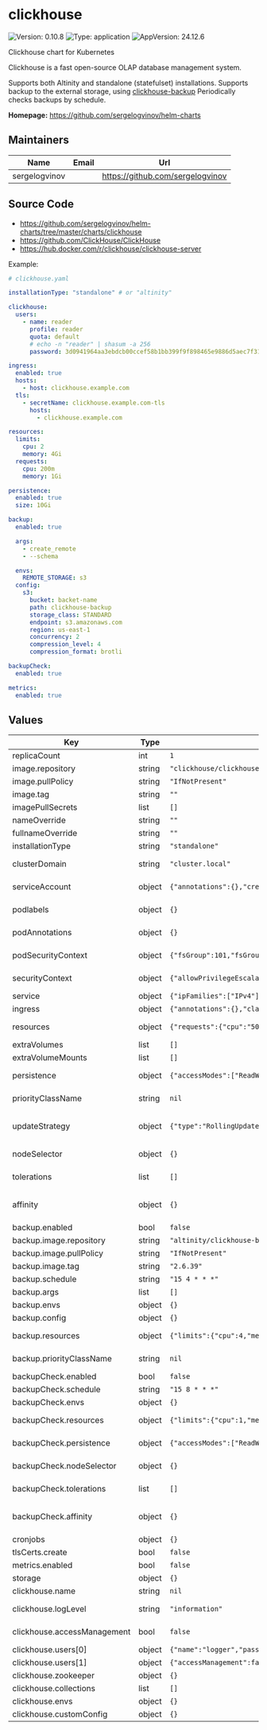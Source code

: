 # clickhouse

![Version: 0.10.8](https://img.shields.io/badge/Version-0.10.8-informational?style=flat-square) ![Type: application](https://img.shields.io/badge/Type-application-informational?style=flat-square) ![AppVersion: 24.12.6](https://img.shields.io/badge/AppVersion-24.12.6-informational?style=flat-square)

Clickhouse chart for Kubernetes

Clickhouse is a fast open-source OLAP database management system.

Supports both Altinity and standalone (statefulset) installations.
Supports backup to the external storage, using [clickhouse-backup](https://github.com/Altinity/clickhouse-backup)
Periodically checks backups by schedule.

**Homepage:** <https://github.com/sergelogvinov/helm-charts>

## Maintainers

| Name | Email | Url |
| ---- | ------ | --- |
| sergelogvinov |  | <https://github.com/sergelogvinov> |

## Source Code

* <https://github.com/sergelogvinov/helm-charts/tree/master/charts/clickhouse>
* <https://github.com/ClickHouse/ClickHouse>
* <https://hub.docker.com/r/clickhouse/clickhouse-server>

Example:

```yaml
# clickhouse.yaml

installationType: "standalone" # or "altinity"

clickhouse:
  users:
    - name: reader
      profile: reader
      quota: default
      # echo -n "reader" | shasum -a 256
      password: 3d0941964aa3ebdcb00ccef58b1bb399f9f898465e9886d5aec7f31090a0fb30

ingress:
  enabled: true
  hosts:
    - host: clickhouse.example.com
  tls:
    - secretName: clickhouse.example.com-tls
      hosts:
        - clickhouse.example.com

resources:
  limits:
    cpu: 2
    memory: 4Gi
  requests:
    cpu: 200m
    memory: 1Gi

persistence:
  enabled: true
  size: 10Gi

backup:
  enabled: true

  args:
    - create_remote
    - --schema

  envs:
    REMOTE_STORAGE: s3
  config:
    s3:
      bucket: backet-name
      path: clickhouse-backup
      storage_class: STANDARD
      endpoint: s3.amazonaws.com
      region: us-east-1
      concurrency: 2
      compression_level: 4
      compression_format: brotli

backupCheck:
  enabled: true

metrics:
  enabled: true
```

## Values

| Key | Type | Default | Description |
|-----|------|---------|-------------|
| replicaCount | int | `1` |  |
| image.repository | string | `"clickhouse/clickhouse-server"` |  |
| image.pullPolicy | string | `"IfNotPresent"` |  |
| image.tag | string | `""` |  |
| imagePullSecrets | list | `[]` |  |
| nameOverride | string | `""` |  |
| fullnameOverride | string | `""` |  |
| installationType | string | `"standalone"` | Installation type can be "altinity" or "standalone" |
| clusterDomain | string | `"cluster.local"` | Cluster domain refs: https://kubernetes.io/docs/concepts/services-networking/dns-pod-service/ |
| serviceAccount | object | `{"annotations":{},"create":true,"name":""}` | Pods Service Account. ref: https://kubernetes.io/docs/tasks/configure-pod-container/configure-service-account/ |
| podlabels | object | `{}` | Extra labels for pod. ref: https://kubernetes.io/docs/concepts/overview/working-with-objects/labels/ |
| podAnnotations | object | `{}` | Annotations for pod. ref: https://kubernetes.io/docs/concepts/overview/working-with-objects/annotations/ |
| podSecurityContext | object | `{"fsGroup":101,"fsGroupChangePolicy":"OnRootMismatch","runAsGroup":101,"runAsNonRoot":true,"runAsUser":101}` | Pod Security Context. ref: https://kubernetes.io/docs/tasks/configure-pod-container/security-context/#set-the-security-context-for-a-pod |
| securityContext | object | `{"allowPrivilegeEscalation":false,"capabilities":{"add":[],"drop":["ALL"]},"seccompProfile":{"type":"RuntimeDefault"}}` | Container Security Context. ref: https://kubernetes.io/docs/tasks/configure-pod-container/security-context/#set-the-security-context-for-a-pod |
| service | object | `{"ipFamilies":["IPv4"],"type":"ClusterIP"}` | Service parameters ref: https://kubernetes.io/docs/user-guide/services/ |
| ingress | object | `{"annotations":{},"className":"","enabled":false,"hosts":[{"host":"chart-example.local","paths":["/clickhouse"]}],"tls":[]}` | Clickhouse ingress parameters ref: http://kubernetes.io/docs/user-guide/ingress/ |
| resources | object | `{"requests":{"cpu":"500m","memory":"512Mi"}}` | Resource requests and limits. ref: https://kubernetes.io/docs/user-guide/compute-resources/ |
| extraVolumes | list | `[]` | Additional volume mounts. |
| extraVolumeMounts | list | `[]` | Additional volumes. |
| persistence | object | `{"accessModes":["ReadWriteOnce"],"annotations":{},"enabled":true,"size":"64Gi"}` | Persistence parameters ref: https://kubernetes.io/docs/user-guide/persistent-volumes/ |
| priorityClassName | string | `nil` | Priority Class Name ref: https://kubernetes.io/docs/concepts/configuration/pod-priority-preemption/#priorityclass |
| updateStrategy | object | `{"type":"RollingUpdate"}` | pod deployment update strategy type. ref: https://kubernetes.io/docs/concepts/workloads/controllers/deployment/#updating-a-deployment |
| nodeSelector | object | `{}` | Node labels for pod assignment. ref: https://kubernetes.io/docs/user-guide/node-selection/ |
| tolerations | list | `[]` | Tolerations for pod assignment. ref: https://kubernetes.io/docs/concepts/configuration/taint-and-toleration/ |
| affinity | object | `{}` | Affinity for pod assignment. ref: https://kubernetes.io/docs/concepts/configuration/assign-pod-node/#affinity-and-anti-affinity |
| backup.enabled | bool | `false` |  |
| backup.image.repository | string | `"altinity/clickhouse-backup"` |  |
| backup.image.pullPolicy | string | `"IfNotPresent"` |  |
| backup.image.tag | string | `"2.6.39"` |  |
| backup.schedule | string | `"15 4 * * *"` |  |
| backup.args | list | `[]` |  |
| backup.envs | object | `{}` |  |
| backup.config | object | `{}` |  |
| backup.resources | object | `{"limits":{"cpu":4,"memory":"512Mi"},"requests":{"cpu":"500m","memory":"256Mi"}}` | Resource requests and limits. ref: https://kubernetes.io/docs/user-guide/compute-resources/ |
| backup.priorityClassName | string | `nil` | Priority Class Name ref: https://kubernetes.io/docs/concepts/configuration/pod-priority-preemption/#priorityclass |
| backupCheck.enabled | bool | `false` |  |
| backupCheck.schedule | string | `"15 8 * * *"` |  |
| backupCheck.envs | object | `{}` |  |
| backupCheck.resources | object | `{"limits":{"cpu":1,"memory":"4Gi"},"requests":{"cpu":"100m","memory":"512Mi"}}` | Resource requests and limits. ref: https://kubernetes.io/docs/user-guide/compute-resources/ |
| backupCheck.persistence | object | `{"accessModes":["ReadWriteOnce"],"annotations":{},"size":"8Gi"}` | Persistence parameters ref: https://kubernetes.io/docs/user-guide/persistent-volumes/ |
| backupCheck.nodeSelector | object | `{}` | Node labels for pod assignment. ref: https://kubernetes.io/docs/user-guide/node-selection/ |
| backupCheck.tolerations | list | `[]` | Tolerations for pod assignment. ref: https://kubernetes.io/docs/concepts/configuration/taint-and-toleration/ |
| backupCheck.affinity | object | `{}` | Affinity for pod assignment. ref: https://kubernetes.io/docs/concepts/configuration/assign-pod-node/#affinity-and-anti-affinity |
| cronjobs | object | `{}` |  |
| tlsCerts.create | bool | `false` |  |
| metrics.enabled | bool | `false` |  |
| storage | object | `{}` |  |
| clickhouse.name | string | `nil` | Clickhouse cluster name Use helm-chart name if empty |
| clickhouse.logLevel | string | `"information"` | Clickhouse log level ref: https://clickhouse.com/docs/en/operations/server-configuration-parameters/settings#logger trace, debug, information, warning, error |
| clickhouse.accessManagement | bool | `false` | Clickhouse SQL-driven Access Control refs: https://clickhouse.com/docs/en/operations/access-rights |
| clickhouse.users[0] | object | `{"name":"logger","password":"2686af9f25e1a64f5e9f7290c7e457aa06b616fb31d2b4331ff6fa0857661cd5","profile":"default","quota":"default"}` | Clickhouse read write user |
| clickhouse.users[1] | object | `{"accessManagement":false,"name":"reader","password":"3d0941964aa3ebdcb00ccef58b1bb399f9f898465e9886d5aec7f31090a0fb30","profile":"reader","quota":"default"}` | Clickhouse read only user |
| clickhouse.zookeeper | object | `{}` |  |
| clickhouse.collections | list | `[]` | Clickhouse named collections |
| clickhouse.envs | object | `{}` |  |
| clickhouse.customConfig | object | `{}` |  |
